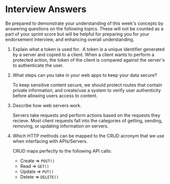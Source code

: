 # Interview Answers

Be prepared to demonstrate your understanding of this week's concepts by answering questions on the following topics. These will not be counted as a part of your sprint score but will be helpful for preparing you for your endorsement interview, and enhancing overall understanding.
​

1.  Explain what a token is used for.
    ​
    A token is a unique identifier generated by a server and copied to a client. When a client wants to perform a protected action, the token of the client is compared against the server's to authenticate the user.

2.  What steps can you take in your web apps to keep your data secure?

    To keep sensitive content secure, we should protect routes that contain private information, and create/use a system to verify user authenticity before allowing users access to content.

3.  Describe how web servers work.

    Servers take requests and perform actions based on the requests they recieve. Most client requests fall into the categories of getting, sending, removing, or updating information on servers.

4.  Which HTTP methods can be mapped to the CRUD acronym that we use when interfacing with APIs/Servers.

    CRUD maps perfectly to the following API calls:

    - Create => `POST()`
    - Read => `GET()`
    - Update => `PUT()`
    - Delete => `DELETE()`
